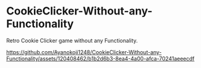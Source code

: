 # CookieClicker-Without-any-Functionality
Retro Cookie Clicker game without any Functionality.


https://github.com/Ayanokoji1248/CookieClicker-Without-any-Functionality/assets/120408462/b1b2d6b3-8ea4-4a00-afca-70241aeeecdf

